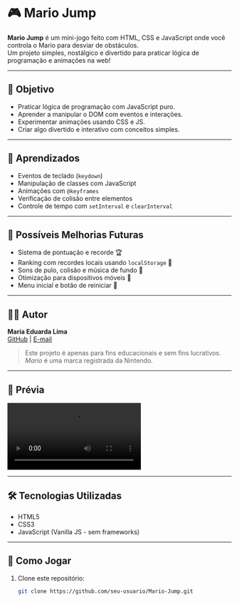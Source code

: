 # 🎮 Mario Jump

**Mario Jump** é um mini-jogo feito com HTML, CSS e JavaScript onde você controla o Mario para desviar de obstáculos.  
Um projeto simples, nostálgico e divertido para praticar lógica de programação e animações na web!

---

## 🎯 Objetivo

- Praticar lógica de programação com JavaScript puro.  
- Aprender a manipular o DOM com eventos e interações.  
- Experimentar animações usando CSS e JS.  
- Criar algo divertido e interativo com conceitos simples.

---

## 🧠 Aprendizados

- Eventos de teclado (`keydown`)  
- Manipulação de classes com JavaScript  
- Animações com `@keyframes`  
- Verificação de colisão entre elementos  
- Controle de tempo com `setInterval` e `clearInterval`

---

## 🐞 Possíveis Melhorias Futuras

- Sistema de pontuação e recorde 🏆  
- Ranking com recordes locais usando `localStorage` 💾  
- Sons de pulo, colisão e música de fundo 🎵  
- Otimização para dispositivos móveis 📱  
- Menu inicial e botão de reiniciar 🔄

---

## 👩‍💻 Autor

**Maria Eduarda Lima**  
[GitHub](https://github.com/du4ards09) | [E-mail](mailto:mariaeduarda@email.com)  

> Este projeto é apenas para fins educacionais e sem fins lucrativos.  
> *Mario* é uma marca registrada da Nintendo.

---

## 📸 Prévia

![Mario Jump Gameplay](https://github.com/du4ards09/Mario-Jump/blob/main/Images/Grava%C3%A7%C3%A3o%20de%20Tela%202025-07-10%20141105.mp4)  

---

## 🛠️ Tecnologias Utilizadas

- HTML5  
- CSS3  
- JavaScript (Vanilla JS - sem frameworks)

---

## 🚀 Como Jogar

1. Clone este repositório:  
   ```bash
   git clone https://github.com/seu-usuario/Mario-Jump.git

